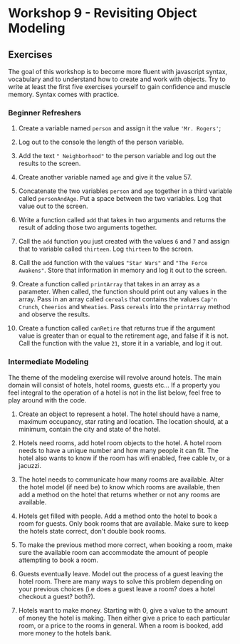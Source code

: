 # Workshop 9 - Revisiting Object Modeling

## Exercises

The goal of this workshop is to become more fluent with javascript syntax, vocabulary and to understand how to create and work with objects.  Try to write at least the first five exercises yourself to gain confidence and muscle memory.  Syntax comes with practice.


### Beginner Refreshers

1. Create a variable named `person` and assign it the value `'Mr. Rogers'`;

2. Log out to the console the length of the person variable.

3.  Add the text `" Neighborhood"` to the person variable and log out the results to the screen.

4. Create another variable named `age` and give it the value 57.

5. Concatenate the two variables `person` and `age` together in a third variable called `personAndAge`.   Put a space between the two variables.  Log that value out to the screen.

6. Write a function called `add` that takes in two arguments and returns the result of adding those two arguments together.

7. Call the `add` function you just created with the values `6` and `7` and assign that to variable called `thirteen`.  Log `thirteen` to the screen.

8. Call the `add` function with the values `"Star Wars"` and `"The Force Awakens"`.  Store that information in memory and log it out to the screen.

9. Create a function called `printArray` that takes in an array as a parameter.  When called, the function should print out any values in the array.  Pass in an array called `cereals` that contains the values `Cap'n Crunch`, `Cheerios` and `Wheaties`.  Pass `cereals` into the `printArray` method and observe the results.

10. Create a function called `canRetire` that returns true if the argument value is greater than or equal to the retirement age, and false if it is not.  Call the function with the value `21`, store it in a variable, and log it out.


### Intermediate Modeling

The theme of the modeling exercise will revolve around hotels.  The main domain will consist of hotels, hotel rooms, guests etc... If a property you feel integral to the operation of a hotel is not in the list below, feel free to play around with the code.

1. Create an object to represent a hotel.  The hotel should have a name, maximum occupancy, star rating and location.  The location should, at a minimum, contain the city and state of the hotel.

2. Hotels need rooms, add hotel room objects to the hotel.  A hotel room needs to have a unique number and how many people it can fit.  The hotel also wants to know if the room has wifi enabled, free cable tv, or a jacuzzi.

3. The hotel needs to communicate how many rooms are available.  Alter the hotel model (if need be) to know which rooms are available, then add a method on the hotel that returns whether or not any rooms are available.

4. Hotels get filled with people.  Add a method onto the hotel to book a room for guests.  Only book rooms that are available.  Make sure to keep the hotels state correct, don't double book rooms.

5. To make the previous method more correct, when booking a room, make sure the available room can accommodate the amount of people attempting to book a room.

6. Guests eventually leave.  Model out the process of a guest leaving the hotel room.  There are many ways to solve this problem depending on your previous choices (i.e does a guest leave a room?  does a hotel checkout a guest? both?).

7. Hotels want to make money.  Starting with 0, give a value to the amount of money the hotel is making.  Then either give a price to each particular room, or a price to the rooms in general.  When a room is booked, add more money to the hotels bank.
